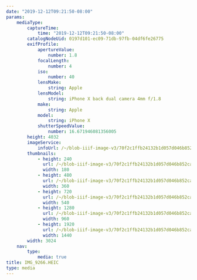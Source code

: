 ```yaml
---
date: "2019-12-12T09:21:50-08:00"
params:
    mediaType:
        captureTime:
            time: "2019-12-12T09:21:50-08:00"
        catalogNodeUid: 0197d101-ec09-71db-97fb-04df6fe26775
        exifProfile:
            apertureValue:
                number: 1.8
            focalLength:
                number: 4
            iso:
                number: 40
            lensMake:
                string: Apple
            lensModel:
                string: iPhone X back dual camera 4mm f/1.8
            make:
                string: Apple
            model:
                string: iPhone X
            shutterSpeedValue:
                number: 16.671946081356005
        height: 4032
        imageService:
            infoUrl: /~/blob-iiif-image-v3/70f2c1ffb24132b1d057d046b852ca7ecff8d03f4d617b2289cb2f43f420fefb/info.json
        thumbnails:
            - height: 240
              url: /~/blob-iiif-image-v3/70f2c1ffb24132b1d057d046b852ca7ecff8d03f4d617b2289cb2f43f420fefb/full/180%2C240/0/default.jpg
              width: 180
            - height: 480
              url: /~/blob-iiif-image-v3/70f2c1ffb24132b1d057d046b852ca7ecff8d03f4d617b2289cb2f43f420fefb/full/360%2C480/0/default.jpg
              width: 360
            - height: 720
              url: /~/blob-iiif-image-v3/70f2c1ffb24132b1d057d046b852ca7ecff8d03f4d617b2289cb2f43f420fefb/full/540%2C720/0/default.jpg
              width: 540
            - height: 1280
              url: /~/blob-iiif-image-v3/70f2c1ffb24132b1d057d046b852ca7ecff8d03f4d617b2289cb2f43f420fefb/full/960%2C1280/0/default.jpg
              width: 960
            - height: 1920
              url: /~/blob-iiif-image-v3/70f2c1ffb24132b1d057d046b852ca7ecff8d03f4d617b2289cb2f43f420fefb/full/1440%2C1920/0/default.jpg
              width: 1440
        width: 3024
    nav:
        type:
            media: true
title: IMG_9266.HEIC
type: media
---
```

